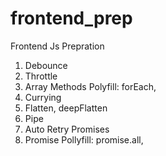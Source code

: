 # frontend_prep
Frontend Js Prepration
1. Debounce
2. Throttle
3. Array Methods Polyfill: forEach,
4. Currying
5. Flatten, deepFlatten
6. Pipe
7. Auto Retry Promises 
8. Promise Pollyfill: promise.all,